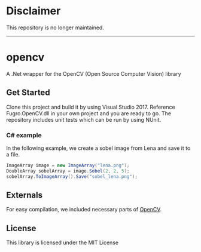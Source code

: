 # Disclaimer
This repository is no longer maintained.

----------------------------------------

# opencv
A .Net wrapper for the OpenCV (Open Source Computer Vision) library

## Get Started
Clone this project and build it by using Visual Studio 2017. Reference Fugro.OpenCV.dll in your own project and you are ready to go. The repository includes unit tests which can be run by using NUnit.

### C# example

In the following example, we create a sobel image from Lena and save it to a file.

```c#
ImageArray image = new ImageArray("lena.png");
DoubleArray sobelArray = image.Sobel(2, 2, 5);
sobelArray.ToImageArray().Save("sobel_lena.png");
```

## Externals
For easy compilation, we included necessary parts of [OpenCV](https://github.com/opencv/opencv).

## License
This library is licensed under the MIT License
